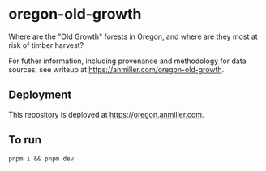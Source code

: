 # oregon-old-growth

Where are the "Old Growth" forests in Oregon, and where are they most at risk of timber harvest?

For futher information, including provenance and methodology for data sources, see writeup at https://anmiller.com/oregon-old-growth.

## Deployment

This repository is deployed at https://oregon.anmiller.com.

## To run

`pnpm i && pnpm dev`
